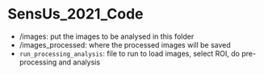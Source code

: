 # SensUs_2021_Code

* /images: put the images to be analysed in this folder 
* /images_processed: where the processed images will be saved
* `run_processing_analysis`: file to run to load images, select ROI, do pre-processing and analysis

